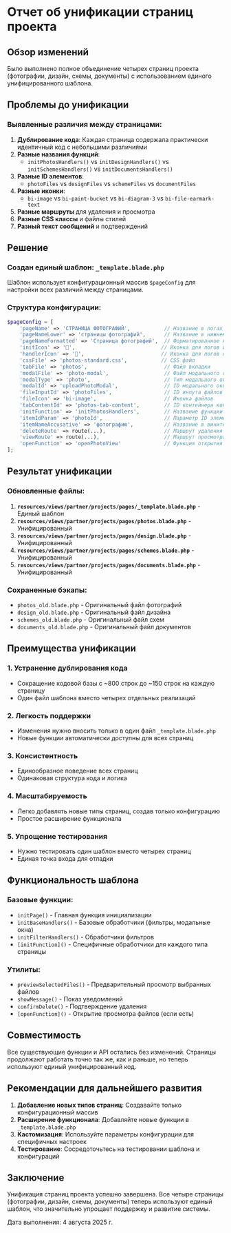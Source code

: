 # Отчет об унификации страниц проекта

## Обзор изменений

Было выполнено полное объединение четырех страниц проекта (фотографии, дизайн, схемы, документы) с использованием единого унифицированного шаблона.

## Проблемы до унификации

### Выявленные различия между страницами:

1. **Дублирование кода**: Каждая страница содержала практически идентичный код с небольшими различиями
2. **Разные названия функций**: 
   - `initPhotosHandlers()` vs `initDesignHandlers()` vs `initSchemesHandlers()` vs `initDocumentsHandlers()`
3. **Разные ID элементов**:
   - `photoFiles` vs `designFiles` vs `schemeFiles` vs `documentFiles`
4. **Разные иконки**:
   - `bi-image` vs `bi-paint-bucket` vs `bi-diagram-3` vs `bi-file-earmark-text`
5. **Разные маршруты** для удаления и просмотра
6. **Разные CSS классы** и файлы стилей
7. **Разный текст сообщений** и подтверждений

## Решение

### Создан единый шаблон: `_template.blade.php`

Шаблон использует конфигурационный массив `$pageConfig` для настройки всех различий между страницами.

### Структура конфигурации:

```php
$pageConfig = [
    'pageName' => 'СТРАНИЦА ФОТОГРАФИЙ',           // Название в логах
    'pageNameLower' => 'страницы фотографий',      // Название в нижнем регистре
    'pageNameFormatted' => 'Страница фотографий',  // Форматированное название
    'initIcon' => '📸',                            // Иконка для логов инициализации
    'handlerIcon' => '📸',                         // Иконка для логов обработчиков
    'cssFile' => 'photos-standard.css',           // CSS файл
    'tabFile' => 'photos',                         // Файл вкладки
    'modalFile' => 'photo-modal',                  // Файл модального окна (опционально)
    'modalType' => 'photo',                        // Тип модального окна
    'modalId' => 'uploadPhotoModal',               // ID модального окна
    'fileInputId' => 'photoFiles',                 // ID инпута файлов
    'fileIcon' => 'bi-image',                      // Иконка файлов
    'tabContentId' => 'photos-tab-content',        // ID контейнера контента
    'initFunction' => 'initPhotosHandlers',        // Название функции инициализации
    'itemIdParam' => 'photoId',                    // Параметр ID элемента
    'itemNameAccusative' => 'фотографию',          // Название в винительном падеже
    'deleteRoute' => route(...),                   // Маршрут удаления
    'viewRoute' => route(...),                     // Маршрут просмотра (опционально)
    'openFunction' => 'openPhotoView'              // Функция открытия просмотра
];
```

## Результат унификации

### Обновленные файлы:

1. **`resources/views/partner/projects/pages/_template.blade.php`** - Единый шаблон
2. **`resources/views/partner/projects/pages/photos.blade.php`** - Унифицированный
3. **`resources/views/partner/projects/pages/design.blade.php`** - Унифицированный  
4. **`resources/views/partner/projects/pages/schemes.blade.php`** - Унифицированный
5. **`resources/views/partner/projects/pages/documents.blade.php`** - Унифицированный

### Сохраненные бэкапы:

- `photos_old.blade.php` - Оригинальный файл фотографий
- `design_old.blade.php` - Оригинальный файл дизайна  
- `schemes_old.blade.php` - Оригинальный файл схем
- `documents_old.blade.php` - Оригинальный файл документов

## Преимущества унификации

### 1. **Устранение дублирования кода**
- Сокращение кодовой базы с ~800 строк до ~150 строк на каждую страницу
- Один файл шаблона вместо четырех отдельных реализаций

### 2. **Легкость поддержки**
- Изменения нужно вносить только в один файл `_template.blade.php`
- Новые функции автоматически доступны для всех страниц

### 3. **Консистентность**
- Единообразное поведение всех страниц
- Одинаковая структура кода и логика

### 4. **Масштабируемость**
- Легко добавлять новые типы страниц, создав только конфигурацию
- Простое расширение функционала

### 5. **Упрощение тестирования**
- Нужно тестировать один шаблон вместо четырех страниц
- Единая точка входа для отладки

## Функциональность шаблона

### Базовые функции:
- `initPage()` - Главная функция инициализации
- `initBaseHandlers()` - Базовые обработчики (фильтры, модальные окна)
- `initFilterHandlers()` - Обработчики фильтров
- `[initFunction]()` - Специфичные обработчики для каждого типа страницы

### Утилиты:
- `previewSelectedFiles()` - Предварительный просмотр выбранных файлов
- `showMessage()` - Показ уведомлений
- `confirmDelete()` - Подтверждение удаления
- `[openFunction]()` - Открытие просмотра файлов (если есть)

## Совместимость

Все существующие функции и API остались без изменений. Страницы продолжают работать точно так же, как и раньше, но теперь используют единый унифицированный код.

## Рекомендации для дальнейшего развития

1. **Добавление новых типов страниц**: Создавайте только конфигурационный массив
2. **Расширение функционала**: Добавляйте новые функции в `_template.blade.php`
3. **Кастомизация**: Используйте параметры конфигурации для специфичных настроек
4. **Тестирование**: Сосредоточьтесь на тестировании шаблона и конфигураций

## Заключение

Унификация страниц проекта успешно завершена. Все четыре страницы (фотографии, дизайн, схемы, документы) теперь используют единый шаблон, что значительно упрощает поддержку и развитие системы.

Дата выполнения: 4 августа 2025 г.
